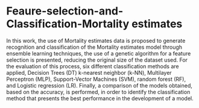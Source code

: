 # Feaure-selection-and-Classification-Mortality estimates 
In this work, the use of Mortality estimates data is proposed to generate recognition and classification of the Mortality estimates model through ensemble learning techniques, the use of a genetic algorithm for a feature selection is presented, reducing the original size of the dataset used. For the evaluation of this process, six different classification methods are applied, Decision Trees (DT) k-nearest neighbor (k-NN), Multilayer Perceptron (MLP), Support-Vector Machines (SVM), random forest (RF), and Logistic regression (LR). Finally, a comparison of the models obtained, based on the accuracy, is performed, in order to identify the classification method that presents the best performance in the development of a model. 
